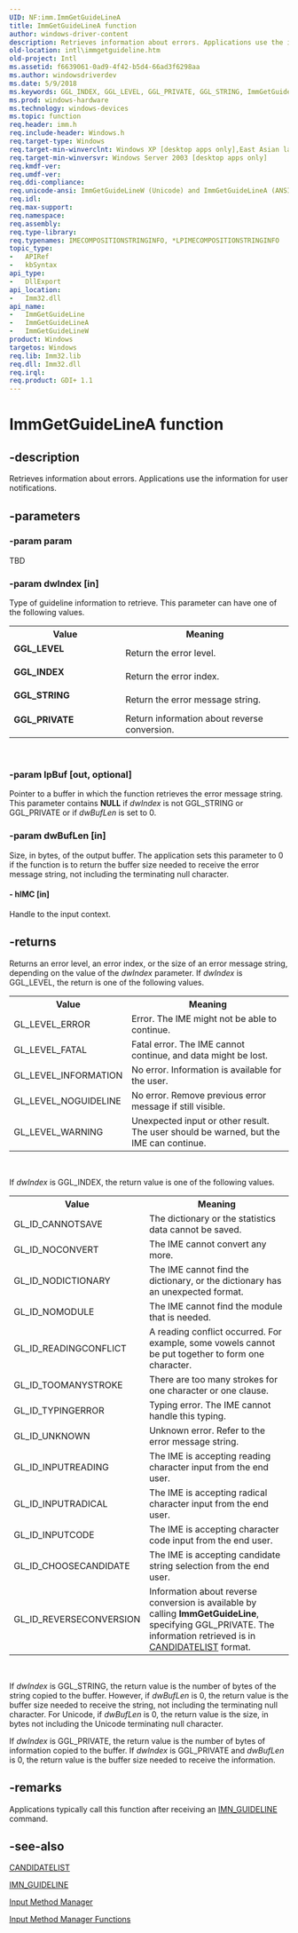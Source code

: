```yaml
---
UID: NF:imm.ImmGetGuideLineA
title: ImmGetGuideLineA function
author: windows-driver-content
description: Retrieves information about errors. Applications use the information for user notifications.
old-location: intl\immgetguideline.htm
old-project: Intl
ms.assetid: f6639061-0ad9-4f42-b5d4-66ad3f6298aa
ms.author: windowsdriverdev
ms.date: 5/9/2018
ms.keywords: GGL_INDEX, GGL_LEVEL, GGL_PRIVATE, GGL_STRING, ImmGetGuideLine, ImmGetGuideLine function [Internationalization for Windows Applications], ImmGetGuideLineA, ImmGetGuideLineW, _win32_ImmGetGuideLine, imm/ImmGetGuideLine, imm/ImmGetGuideLineA, imm/ImmGetGuideLineW, intl.immgetguideline
ms.prod: windows-hardware
ms.technology: windows-devices
ms.topic: function
req.header: imm.h
req.include-header: Windows.h
req.target-type: Windows
req.target-min-winverclnt: Windows XP [desktop apps only],East Asian language support installed.
req.target-min-winversvr: Windows Server 2003 [desktop apps only]
req.kmdf-ver: 
req.umdf-ver: 
req.ddi-compliance: 
req.unicode-ansi: ImmGetGuideLineW (Unicode) and ImmGetGuideLineA (ANSI)
req.idl: 
req.max-support: 
req.namespace: 
req.assembly: 
req.type-library: 
req.typenames: IMECOMPOSITIONSTRINGINFO, *LPIMECOMPOSITIONSTRINGINFO
topic_type:
-	APIRef
-	kbSyntax
api_type:
-	DllExport
api_location:
-	Imm32.dll
api_name:
-	ImmGetGuideLine
-	ImmGetGuideLineA
-	ImmGetGuideLineW
product: Windows
targetos: Windows
req.lib: Imm32.lib
req.dll: Imm32.dll
req.irql: 
req.product: GDI+ 1.1
---
```


# ImmGetGuideLineA function


## -description


Retrieves information about errors. Applications use the information for user notifications.


## -parameters




### -param param

TBD


### -param dwIndex [in]

Type of guideline information to retrieve. This parameter can have one of the following values.

<table>
<tr>
<th>Value</th>
<th>Meaning</th>
</tr>
<tr>
<td width="40%"><a id="GGL_LEVEL"></a><a id="ggl_level"></a><dl>
<dt><b>GGL_LEVEL</b></dt>
</dl>
</td>
<td width="60%">
Return the error level.

</td>
</tr>
<tr>
<td width="40%"><a id="GGL_INDEX"></a><a id="ggl_index"></a><dl>
<dt><b>GGL_INDEX</b></dt>
</dl>
</td>
<td width="60%">
Return the error index.

</td>
</tr>
<tr>
<td width="40%"><a id="GGL_STRING"></a><a id="ggl_string"></a><dl>
<dt><b>GGL_STRING</b></dt>
</dl>
</td>
<td width="60%">
Return the error message string.

</td>
</tr>
<tr>
<td width="40%"><a id="GGL_PRIVATE"></a><a id="ggl_private"></a><dl>
<dt><b>GGL_PRIVATE</b></dt>
</dl>
</td>
<td width="60%">
Return information about reverse conversion.

</td>
</tr>
</table>
 


### -param lpBuf [out, optional]

Pointer to a buffer in which the function retrieves the error message string. This parameter contains <b>NULL</b> if <i>dwIndex</i> is not GGL_STRING or GGL_PRIVATE or if <i>dwBufLen</i> is set to 0.


### -param dwBufLen [in]

Size, in bytes, of the output buffer. The application sets this parameter to 0 if the function is to return the buffer size needed to receive the error message string, not including the terminating null character.


#### - hIMC [in]

Handle to the input context.


## -returns



Returns an error level, an error index, or the size of an error message string, depending on the value of the <i>dwIndex</i> parameter. If <i>dwIndex</i> is GGL_LEVEL, the return is one of the following values.

<table>
<tr>
<th>Value</th>
<th>Meaning</th>
</tr>
<tr>
<td>GL_LEVEL_ERROR</td>
<td>Error. The IME might not be able to continue.</td>
</tr>
<tr>
<td>GL_LEVEL_FATAL</td>
<td>Fatal error. The IME cannot continue, and data might be lost.</td>
</tr>
<tr>
<td>GL_LEVEL_INFORMATION</td>
<td>No error. Information is available for the user.</td>
</tr>
<tr>
<td>GL_LEVEL_NOGUIDELINE</td>
<td>No error. Remove previous error message if still visible.</td>
</tr>
<tr>
<td>GL_LEVEL_WARNING</td>
<td>Unexpected input or other result. The user should be warned, but the IME can continue.</td>
</tr>
</table>
 

If <i>dwIndex</i> is GGL_INDEX, the return value is one of the following values.

<table>
<tr>
<th>Value</th>
<th>Meaning</th>
</tr>
<tr>
<td>GL_ID_CANNOTSAVE</td>
<td>The dictionary or the statistics data cannot be saved.</td>
</tr>
<tr>
<td>GL_ID_NOCONVERT</td>
<td>The IME cannot convert any more.</td>
</tr>
<tr>
<td>GL_ID_NODICTIONARY</td>
<td>The IME cannot find the dictionary, or the dictionary has an unexpected format.</td>
</tr>
<tr>
<td>GL_ID_NOMODULE</td>
<td>The IME cannot find the module that is needed.</td>
</tr>
<tr>
<td>GL_ID_READINGCONFLICT</td>
<td>A reading conflict occurred. For example, some vowels cannot be put together to form one character.</td>
</tr>
<tr>
<td>GL_ID_TOOMANYSTROKE</td>
<td>There are too many strokes for one character or one clause.</td>
</tr>
<tr>
<td>GL_ID_TYPINGERROR</td>
<td>Typing error. The IME cannot handle this typing.</td>
</tr>
<tr>
<td>GL_ID_UNKNOWN</td>
<td>Unknown error. Refer to the error message string.</td>
</tr>
<tr>
<td>GL_ID_INPUTREADING</td>
<td>The IME is accepting reading character input from the end user.</td>
</tr>
<tr>
<td>GL_ID_INPUTRADICAL</td>
<td>The IME is accepting radical character input from the end user.</td>
</tr>
<tr>
<td>GL_ID_INPUTCODE</td>
<td>The IME is accepting character code input from the end user.</td>
</tr>
<tr>
<td>GL_ID_CHOOSECANDIDATE</td>
<td>The IME is accepting candidate string selection from the end user.</td>
</tr>
<tr>
<td>GL_ID_REVERSECONVERSION</td>
<td>Information about reverse conversion is available by calling <b>ImmGetGuideLine</b>, specifying GGL_PRIVATE. The information retrieved is in <a href="https://msdn.microsoft.com/d60b28fb-0cdd-43b4-8d99-cb829bea6679">CANDIDATELIST</a> format.</td>
</tr>
</table>
 

If <i>dwIndex</i> is GGL_STRING, the return value is the number of bytes of the string copied to the buffer. However, if <i>dwBufLen</i> is 0, the return value is the buffer size needed to receive the string, not including the terminating null character. For Unicode, if <i>dwBufLen</i> is 0, the return value is the size, in bytes not including the Unicode terminating null character.

If <i>dwIndex</i> is GGL_PRIVATE, the return value is the number of bytes of information copied to the buffer. If <i>dwIndex</i> is GGL_PRIVATE and <i>dwBufLen</i> is 0, the return value is the buffer size needed to receive the information.




## -remarks



Applications typically call this function after receiving an <a href="https://msdn.microsoft.com/b898283a-af1a-484f-bfb8-e5d5c0ac8ee1">IMN_GUIDELINE</a> command.




## -see-also




<a href="https://msdn.microsoft.com/d60b28fb-0cdd-43b4-8d99-cb829bea6679">CANDIDATELIST</a>



<a href="https://msdn.microsoft.com/b898283a-af1a-484f-bfb8-e5d5c0ac8ee1">IMN_GUIDELINE</a>



<a href="https://msdn.microsoft.com/3e23e004-514a-4021-bd20-5ac55547258f">Input Method Manager</a>



<a href="https://msdn.microsoft.com/833c07eb-0ecf-41e2-9e01-8d83e51ffcef">Input Method Manager Functions</a>
 

 

